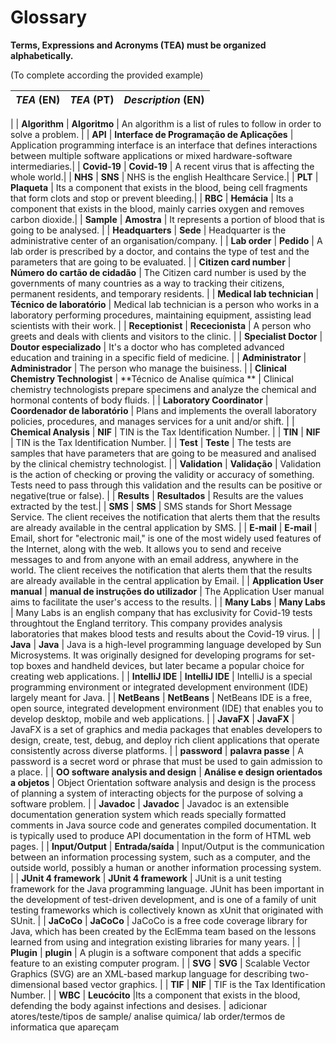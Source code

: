 # Glossary

**Terms, Expressions and Acronyms (TEA) must be organized alphabetically.**

(To complete according the provided example)

| **_TEA_** (EN)  | **_TEA_** (PT) | **_Description_** (EN)                                           |                                       
|:------------------------|:-----------------|:--------------------------------------------|
|
| **Algorithm** | **Algoritmo** | An algorithm is a list of rules to follow in order to solve a problem. |
| **API** | **Interface de Programação de Aplicações** | Application programming interface is an interface that defines interactions between multiple software applications or mixed hardware-software intermediaries.|
| **Covid-19** | **Covid-19** | A recent virus that is affecting the whole world.|
| **NHS** | **SNS** | NHS is the english Healthcare Service.|
| **PLT** | **Plaqueta** | Its a component that exists in the blood, being cell fragments that form clots and stop or prevent bleeding.|
| **RBC** | **Hemácia** | Its a component that exists in the blood, mainly carries oxygen and removes carbon dioxide.|
| **Sample** | **Amostra** | It represents a portion of blood that is going to be analysed. |
| **Headquarters** | **Sede** | Headquarter is the administrative center of an organisation/company. |
| **Lab order** | **Pedido** | A lab order is prescribed by a doctor, and contains the type of test and the parameters that are going to be evaluated.  |
| **Citizen card number** | **Número do cartão de cidadão** | The Citizen card number is used by the governments of many countries as a way to tracking their citizens, permanent residents, and temporary residents. |
| **Medical lab technician** | **Técnico de laboratório** | Medical lab technician is a person who works in a laboratory performing procedures, maintaining equipment, assisting lead scientists with their work. |
| **Receptionist** | **Rececionista** | A person who greets and deals with clients and visitors to the clinic. |
| **Specialist Doctor** | **Doutor especializado** | It's a doctor who has completed advanced education and training in a specific field of medicine. |
| **Administrator** | **Administrador** | The person who manage the buisiness. |
| **Clinical Chemistry Technologist** | **Técnico de Analise química ** | Clinical chemistry technologists prepare specimens and analyze the chemical and hormonal contents of body fluids. |
| **Laboratory Coordinator** | **Coordenador de laboratório** | Plans and implements the overall laboratory policies, procedures, and manages services for a unit and/or shift. |
| **Chemical Analysis** | **NIF** | TIN is the Tax Identification Number. |
| **TIN** | **NIF** | TIN is the Tax Identification Number. |
| **Test** | **Teste** | The tests are samples that have parameters that are going to be measured and analised by the clinical chemistry technologist.  |
| **Validation** | **Validação** | Validation is the action of checking or proving the validity or accuracy of something. Tests need to pass through this validation and the results can be positive or negative(true or false). |
| **Results** | **Resultados** | Results are the values extracted by the test.|
| **SMS** | **SMS** | SMS stands for Short Message Service. The client receives the notification that alerts them that the results are already available in the central application by SMS. |
| **E-mail** | **E-mail** | Email, short for "electronic mail," is one of the most widely used features of the Internet, along with the web. It allows you to send and receive messages to and from anyone with an email address, anywhere in the world. The client receives the notification that alerts them that the results are already available in the central application by Email.  |
| **Application User manual** | **manual de instruções do utilizador** | The Application User manual aims to facilitate the user's access to the results. |
| **Many Labs** | **Many Labs** | Many Labs is an english company that has exclusivity for Covid-19 tests throughtout the England territory. This company provides analysis laboratories that makes blood tests and results about the Covid-19 virus. |
| **Java** | **Java** | Java is a high-level programming language developed by Sun Microsystems. It was originally designed for developing programs for set-top boxes and handheld devices, but later became a popular choice for creating web applications. |
| **IntelliJ IDE** | **IntelliJ IDE** | IntelliJ is a special programming environment or integrated development environment (IDE) largely meant for Java. |
| **NetBeans** | **NetBeans** | NetBeans IDE is a free, open source, integrated development environment (IDE) that enables you to develop desktop, mobile and web applications. |
| **JavaFX** | **JavaFX** | JavaFX is a set of graphics and media packages that enables developers to design, create, test, debug, and deploy rich client applications that operate consistently across diverse platforms. |
| **password** | **palavra passe** | A password is a secret word or phrase that must be used to gain admission to a place. |
| **OO software analysis and design** | **Análise e design orientados a objetos** | Object Orientation software analysis and design is the process of planning a system of interacting objects for the purpose of solving a software problem. |
| **Javadoc** | **Javadoc** | Javadoc is an extensible documentation generation system which reads specially formatted comments in Java source code and generates compiled documentation. It is typically used to produce API documentation in the form of HTML web pages. |
| **Input/Output** | **Entrada/saída** | Input/Output is the communication between an information processing system, such as a computer, and the outside world, possibly a human or another information processing system. |
| **JUnit 4 framework** | **JUnit 4 framework** | JUnit is a unit testing framework for the Java programming language. JUnit has been important in the development of test-driven development, and is one of a family of unit testing frameworks which is collectively known as xUnit that originated with SUnit. |
| **JaCoCo** | **JaCoCo** | JaCoCo is a free code coverage library for Java, which has been created by the EclEmma team based on the lessons learned from using and integration existing libraries for many years. |
| **Plugin** | **plugin** | A plugin is a software component that adds a specific feature to an existing computer program. |
| **SVG** | **SVG** | Scalable Vector Graphics (SVG) are an XML-based markup language for describing two-dimensional based vector graphics. |
| **TIF** | **NIF** | TIF is the Tax Identification Number. |
| **WBC** | **Leucócito** |Its a component that exists in the blood, defending the body against infections and desises. |
adicionar atores/teste/tipos de sample/ analise quimica/ lab order/termos de informatica que apareçam